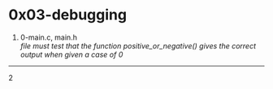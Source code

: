# 0x03-debugging
1. 0-main.c, main.h </br>
_file must test that the function positive_or_negative() gives the correct output when given a case of 0_
---
2
